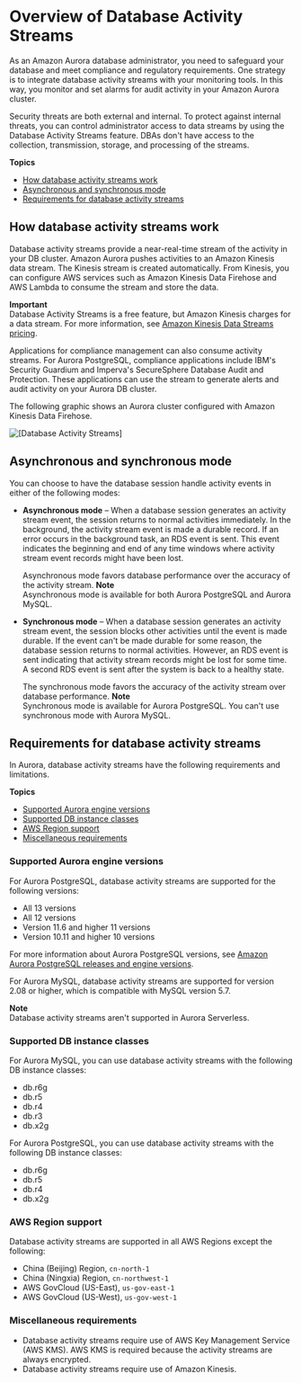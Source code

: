 # Overview of Database Activity Streams<a name="DBActivityStreams.Overview"></a>

As an Amazon Aurora database administrator, you need to safeguard your database and meet compliance and regulatory requirements\. One strategy is to integrate database activity streams with your monitoring tools\. In this way, you monitor and set alarms for audit activity in your Amazon Aurora cluster\.

Security threats are both external and internal\. To protect against internal threats, you can control administrator access to data streams by using the Database Activity Streams feature\. DBAs don't have access to the collection, transmission, storage, and processing of the streams\.

**Topics**
+ [How database activity streams work](#DBActivityStreams.Overview.how-they-work)
+ [Asynchronous and synchronous mode](#DBActivityStreams.Overview.sync-mode)
+ [Requirements for database activity streams](#DBActivityStreams.Overview.requirements)

## How database activity streams work<a name="DBActivityStreams.Overview.how-they-work"></a>

Database activity streams provide a near\-real\-time stream of the activity in your DB cluster\. Amazon Aurora pushes activities to an Amazon Kinesis data stream\. The Kinesis stream is created automatically\. From Kinesis, you can configure AWS services such as Amazon Kinesis Data Firehose and AWS Lambda to consume the stream and store the data\.

**Important**  
Database Activity Streams is a free feature, but Amazon Kinesis charges for a data stream\. For more information, see [Amazon Kinesis Data Streams pricing](https://aws.amazon.com/kinesis/data-streams/pricing/)\.

Applications for compliance management can also consume activity streams\. For Aurora PostgreSQL, compliance applications include IBM's Security Guardium and Imperva's SecureSphere Database Audit and Protection\. These applications can use the stream to generate alerts and audit activity on your Aurora DB cluster\.

The following graphic shows an Aurora cluster configured with Amazon Kinesis Data Firehose\.

![\[Database Activity Streams\]](http://docs.aws.amazon.com/AmazonRDS/latest/AuroraUserGuide/images/aurora-das.png)

## Asynchronous and synchronous mode<a name="DBActivityStreams.Overview.sync-mode"></a>

You can choose to have the database session handle activity events in either of the following modes:
+ **Asynchronous mode** – When a database session generates an activity stream event, the session returns to normal activities immediately\. In the background, the activity stream event is made a durable record\. If an error occurs in the background task, an RDS event is sent\. This event indicates the beginning and end of any time windows where activity stream event records might have been lost\.

  Asynchronous mode favors database performance over the accuracy of the activity stream\. 
**Note**  
 Asynchronous mode is available for both Aurora PostgreSQL and Aurora MySQL\. 
+ **Synchronous mode** – When a database session generates an activity stream event, the session blocks other activities until the event is made durable\. If the event can't be made durable for some reason, the database session returns to normal activities\. However, an RDS event is sent indicating that activity stream records might be lost for some time\. A second RDS event is sent after the system is back to a healthy state\.

  The synchronous mode favors the accuracy of the activity stream over database performance\.
**Note**  
 Synchronous mode is available for Aurora PostgreSQL\. You can't use synchronous mode with Aurora MySQL\. 

## Requirements for database activity streams<a name="DBActivityStreams.Overview.requirements"></a>

In Aurora, database activity streams have the following requirements and limitations\.

**Topics**
+ [Supported Aurora engine versions](#DBActivityStreams.Overview.requirements.version)
+ [Supported DB instance classes](#DBActivityStreams.Overview.requirements.classes)
+ [AWS Region support](#DBActivityStreams.Overview.requirements.Regions)
+ [Miscellaneous requirements](#DBActivityStreams.Overview.requirements.misc)

### Supported Aurora engine versions<a name="DBActivityStreams.Overview.requirements.version"></a>

For Aurora PostgreSQL, database activity streams are supported for the following versions:
+ All 13 versions
+ All 12 versions
+ Version 11\.6 and higher 11 versions
+ Version 10\.11 and higher 10 versions

For more information about Aurora PostgreSQL versions, see [Amazon Aurora PostgreSQL releases and engine versions](AuroraPostgreSQL.Updates.20180305.md)\.

For Aurora MySQL, database activity streams are supported for version 2\.08 or higher, which is compatible with MySQL version 5\.7\.

**Note**  
Database activity streams aren't supported in Aurora Serverless\.

### Supported DB instance classes<a name="DBActivityStreams.Overview.requirements.classes"></a>

For Aurora MySQL, you can use database activity streams with the following DB instance classes:
+ db\.r6g
+ db\.r5
+ db\.r4
+ db\.r3
+ db\.x2g

For Aurora PostgreSQL, you can use database activity streams with the following DB instance classes:
+ db\.r6g
+ db\.r5
+ db\.r4
+ db\.x2g

### AWS Region support<a name="DBActivityStreams.Overview.requirements.Regions"></a>

Database activity streams are supported in all AWS Regions except the following:
+ China \(Beijing\) Region, `cn-north-1`
+ China \(Ningxia\) Region, `cn-northwest-1`
+ AWS GovCloud \(US\-East\), `us-gov-east-1`
+ AWS GovCloud \(US\-West\), `us-gov-west-1`

### Miscellaneous requirements<a name="DBActivityStreams.Overview.requirements.misc"></a>
+ Database activity streams require use of AWS Key Management Service \(AWS KMS\)\. AWS KMS is required because the activity streams are always encrypted\.
+ Database activity streams require use of Amazon Kinesis\.